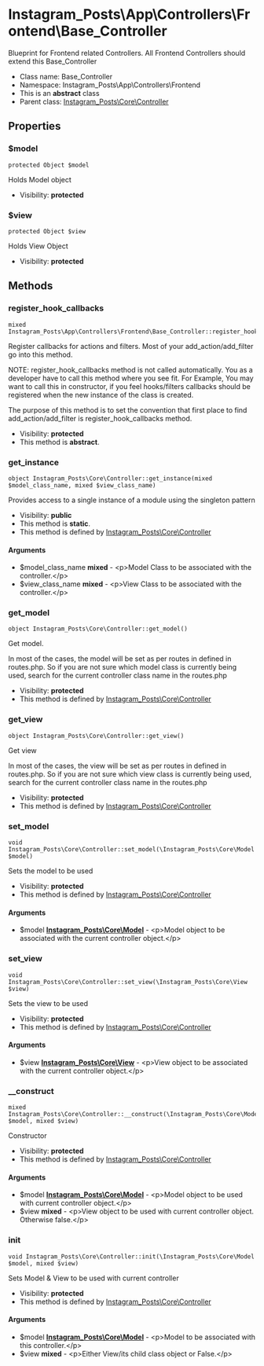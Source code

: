 Instagram_Posts\App\Controllers\Frontend\Base_Controller
===============

Blueprint for Frontend related Controllers. All Frontend Controllers should extend this Base_Controller




* Class name: Base_Controller
* Namespace: Instagram_Posts\App\Controllers\Frontend
* This is an **abstract** class
* Parent class: [Instagram_Posts\Core\Controller](Instagram_Posts-Core-Controller.md)





Properties
----------


### $model

    protected Object $model

Holds Model object



* Visibility: **protected**


### $view

    protected Object $view

Holds View Object



* Visibility: **protected**


Methods
-------


### register_hook_callbacks

    mixed Instagram_Posts\App\Controllers\Frontend\Base_Controller::register_hook_callbacks()

Register callbacks for actions and filters. Most of your add_action/add_filter
go into this method.

NOTE: register_hook_callbacks method is not called automatically. You
as a developer have to call this method where you see fit. For Example,
You may want to call this in constructor, if you feel hooks/filters
callbacks should be registered when the new instance of the class
is created.

The purpose of this method is to set the convention that first place to
find add_action/add_filter is register_hook_callbacks method.

* Visibility: **protected**
* This method is **abstract**.




### get_instance

    object Instagram_Posts\Core\Controller::get_instance(mixed $model_class_name, mixed $view_class_name)

Provides access to a single instance of a module using the singleton pattern



* Visibility: **public**
* This method is **static**.
* This method is defined by [Instagram_Posts\Core\Controller](Instagram_Posts-Core-Controller.md)


#### Arguments
* $model_class_name **mixed** - &lt;p&gt;Model Class to be associated with the controller.&lt;/p&gt;
* $view_class_name **mixed** - &lt;p&gt;View Class to be associated with the controller.&lt;/p&gt;



### get_model

    object Instagram_Posts\Core\Controller::get_model()

Get model.

In most of the cases, the model will be set as per routes in defined in routes.php.
So if you are not sure which model class is currently being used, search for the
current controller class name in the routes.php

* Visibility: **protected**
* This method is defined by [Instagram_Posts\Core\Controller](Instagram_Posts-Core-Controller.md)




### get_view

    object Instagram_Posts\Core\Controller::get_view()

Get view

In most of the cases, the view will be set as per routes in defined in routes.php.
So if you are not sure which view class is currently being used, search for the
current controller class name in the routes.php

* Visibility: **protected**
* This method is defined by [Instagram_Posts\Core\Controller](Instagram_Posts-Core-Controller.md)




### set_model

    void Instagram_Posts\Core\Controller::set_model(\Instagram_Posts\Core\Model $model)

Sets the model to be used



* Visibility: **protected**
* This method is defined by [Instagram_Posts\Core\Controller](Instagram_Posts-Core-Controller.md)


#### Arguments
* $model **[Instagram_Posts\Core\Model](Instagram_Posts-Core-Model.md)** - &lt;p&gt;Model object to be associated with the current controller object.&lt;/p&gt;



### set_view

    void Instagram_Posts\Core\Controller::set_view(\Instagram_Posts\Core\View $view)

Sets the view to be used



* Visibility: **protected**
* This method is defined by [Instagram_Posts\Core\Controller](Instagram_Posts-Core-Controller.md)


#### Arguments
* $view **[Instagram_Posts\Core\View](Instagram_Posts-Core-View.md)** - &lt;p&gt;View object to be associated with the current controller object.&lt;/p&gt;



### __construct

    mixed Instagram_Posts\Core\Controller::__construct(\Instagram_Posts\Core\Model $model, mixed $view)

Constructor



* Visibility: **protected**
* This method is defined by [Instagram_Posts\Core\Controller](Instagram_Posts-Core-Controller.md)


#### Arguments
* $model **[Instagram_Posts\Core\Model](Instagram_Posts-Core-Model.md)** - &lt;p&gt;Model object to be used with current controller object.&lt;/p&gt;
* $view **mixed** - &lt;p&gt;View object to be used with current controller object. Otherwise false.&lt;/p&gt;



### init

    void Instagram_Posts\Core\Controller::init(\Instagram_Posts\Core\Model $model, mixed $view)

Sets Model & View to be used with current controller



* Visibility: **protected**
* This method is defined by [Instagram_Posts\Core\Controller](Instagram_Posts-Core-Controller.md)


#### Arguments
* $model **[Instagram_Posts\Core\Model](Instagram_Posts-Core-Model.md)** - &lt;p&gt;Model to be associated with this controller.&lt;/p&gt;
* $view **mixed** - &lt;p&gt;Either View/its child class object or False.&lt;/p&gt;


